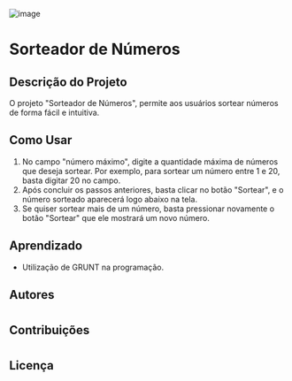 ![image](https://github.com/Maxdev1017x/sorteadorNumeros_grunt/assets/117764643/4421a635-86c0-4993-ac2b-a785be192378)

# Sorteador de Números

## Descrição do Projeto

O projeto "Sorteador de Números", permite aos usuários sortear números de forma fácil e intuitiva.

## Como Usar

1. No campo "número máximo", digite a quantidade máxima de números que deseja sortear. Por exemplo, para sortear um número entre 1 e 20, basta digitar 20 no campo.
2. Após concluir os passos anteriores, basta clicar no botão "Sortear", e o número sorteado aparecerá logo abaixo na tela.
3. Se quiser sortear mais de um número, basta pressionar novamente o botão "Sortear" que ele mostrará um novo número.

## Aprendizado

- Utilização de GRUNT na programação.

## Autores

#

## Contribuições

#

## Licença

#

